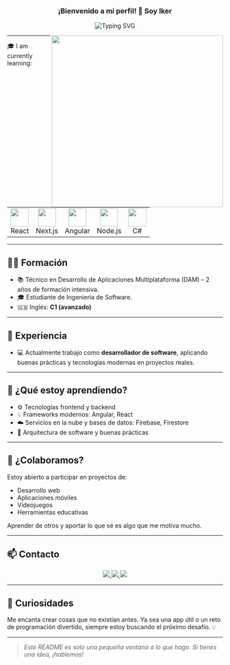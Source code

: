 <h3 align="center">
  ¡Bienvenido a mi perfil! 👋 Soy Iker
</h3>

<p align="center">
<img src="https://readme-typing-svg.demolab.com?font=Fira+Code&duration=3000&pause=300&color=00D13B&center=true&vCenter=true&width=750&height=80&lines=Desarrollador+de+Software+en+constante+aprendizaje;Apasionado+por+la+tecnolog%C3%ADa+y+la+innovaci%C3%B3n;Siempre+buscando+el+pr%C3%B3ximo+reto+%F0%9F%92%BB" alt="Typing SVG" />
</p>

<img align="right" src="https://github-readme-stats.vercel.app/api?username=Iker02&show_icons=true&title_color=ffffff&icon_color=00d13b&text_color=9f9f9f&bg_color=000000&border_color=00d13b&include_all_commits=true" width="400"/>

---

<div>
  <p>🎓︎ I am currently learning:</p>

  <table>
    <tr>
      <td align="center">
        <img src="https://cdn.jsdelivr.net/gh/devicons/devicon/icons/react/react-original.svg" height="42px" />
        <br />React
      </td>
      <td align="center">
        <img src="https://cdn.jsdelivr.net/gh/devicons/devicon/icons/nextjs/nextjs-original.svg" height="42px" />
        <br />Next.js
      </td>
      <td align="center">
        <img src="https://cdn.jsdelivr.net/gh/devicons/devicon/icons/angularjs/angularjs-original.svg" height="42px" />
        <br />Angular
      </td>
      <td align="center">
        <img src="https://cdn.jsdelivr.net/gh/devicons/devicon/icons/nodejs/nodejs-original.svg" height="42px" />
        <br />Node.js
      </td>
      <td align="center">
        <img src="https://cdn.jsdelivr.net/gh/devicons/devicon/icons/csharp/csharp-original.svg" height="42px" />
        <br />C#
      </td>
    </tr>
  </table>
</div>


---

## 👨‍🎓 Formación

- 📚 Técnico en Desarrollo de Aplicaciones Multiplataforma (DAM) – 2 años de formación intensiva.
- 🎓 Estudiante de Ingeniería de Software.
- 🇬🇧 Inglés: **C1 (avanzado)**

---

## 💼 Experiencia

- 💻 Actualmente trabajo como **desarrollador de software**, aplicando buenas prácticas y tecnologías modernas en proyectos reales.

---

## 🚀 ¿Qué estoy aprendiendo?

- ⚙️ Tecnologías frontend y backend  
- 💡 Frameworks modernos: Angular, React  
- ☁️ Servicios en la nube y bases de datos: Firebase, Firestore  
- 🧠 Arquitectura de software y buenas prácticas

---

## 🤝 ¿Colaboramos?

Estoy abierto a participar en proyectos de:

- Desarrollo web
- Aplicaciones móviles
- Videojuegos
- Herramientas educativas

Aprender de otros y aportar lo que sé es algo que me motiva mucho.

---

## 📫 Contacto

<p align="center">
  <a href="mailto:iker.moreno002@gmail.com">
    <img src="https://img.shields.io/badge/email-D14836?style=for-the-badge&logo=gmail&logoColor=white" />
  </a>
  <a href="https://github.com/Iker02" target="_blank">
    <img src="https://img.shields.io/badge/GitHub-100000?style=for-the-badge&logo=github&logoColor=white" />
  </a>
  <a href="https://www.linkedin.com/in/iker-madariaga-moreno-4b2428346/" target="_blank">
    <img src="https://img.shields.io/badge/LinkedIn-0077B5?style=for-the-badge&logo=linkedin&logoColor=white" />
  </a>
</p>

---

## 🧠 Curiosidades

Me encanta crear cosas que no existían antes. Ya sea una app útil o un reto de programación divertido, siempre estoy buscando el próximo desafío. 💡

---

> *Este README es solo una pequeña ventana a lo que hago. Si tienes una idea, ¡hablemos!*

